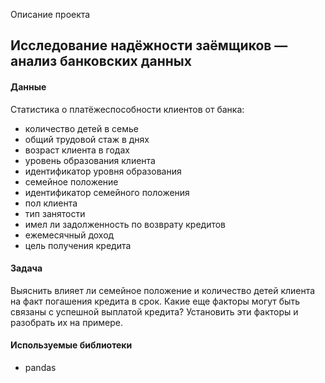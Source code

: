 Описание проекта 

## Исследование надёжности заёмщиков — анализ банковских данных

#### Данные

Статистика о платёжеспособности клиентов от банка:

-  количество детей в семье
- общий трудовой стаж в днях
-  возраст клиента в годах
-  уровень образования клиента
- идентификатор уровня образования
- семейное положение
-   идентификатор семейного положения
-   пол клиента
-   тип занятости
-  имел ли задолженность по возврату кредитов
-   ежемесячный доход
-   цель получения кредита

#### Задача

Выяснить влияет ли семейное положение и количество детей клиента на факт погашения кредита в срок. Какие еще факторы могут быть связаны с успешной выплатой кредита? Установить эти факторы и разобрать их на примере.

#### Используемые библиотеки

- pandas

